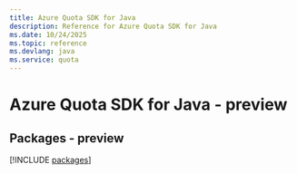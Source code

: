 ```yaml
---
title: Azure Quota SDK for Java
description: Reference for Azure Quota SDK for Java
ms.date: 10/24/2025
ms.topic: reference
ms.devlang: java
ms.service: quota
---
```

# Azure Quota SDK for Java - preview
## Packages - preview
[!INCLUDE [packages](quota-index.md)]